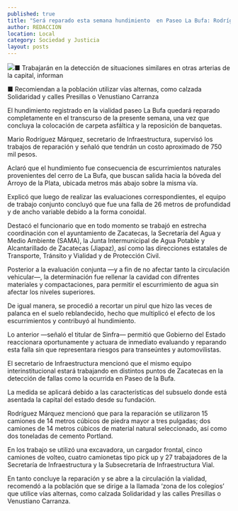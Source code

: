 ```yaml
---
published: true
title: "Será reparado esta semana hundimiento  en Paseo La Bufa: Rodríguez Márquez"
author: REDACCION
location: Local
category: Sociedad y Justicia
layout: posts
---
```


![](http://i.imgur.com/xHtXTEMm.jpg)■ Trabajarán en la detección de situaciones similares en otras arterias de la capital, informan

■ Recomiendan a la población utilizar vías alternas, como calzada Solidaridad y calles Presillas o Venustiano Carranza

El hundimiento registrado en la vialidad paseo La Bufa quedará reparado completamente en el transcurso de la presente semana, una vez que concluya la colocación de carpeta asfáltica y la reposición de banquetas.

Mario Rodríguez Márquez, secretario de Infraestructura, supervisó los trabajos de reparación y señaló que tendrán un costo aproximado de 750 mil pesos.

Aclaró que el hundimiento fue consecuencia de escurrimientos naturales provenientes del cerro de La Bufa, que buscan salida hacia la bóveda del Arroyo de la Plata, ubicada metros más abajo sobre la misma vía. 

Explicó que luego de realizar las evaluaciones correspondientes, el equipo de trabajo conjunto concluyó que fue una falla de 26 metros de profundidad y de ancho variable debido a la forma conoidal.

Destacó el funcionario que en todo momento se trabajó en estrecha coordinación con el ayuntamiento de Zacatecas, la Secretaría del Agua y Medio Ambiente (SAMA), la Junta Intermunicipal de Agua Potable y Alcantarillado de Zacatecas (Jiapaz), así como las direcciones estatales de Transporte, Tránsito y Vialidad y de Protección Civil.

Posterior a la evaluación conjunta —y a fin de no afectar tanto la circulación vehicular—, la determinación fue rellenar la cavidad con difrentes materiales y compactaciones, para permitir el escurrimiento de agua sin afectar los niveles superiores.

De igual manera, se procedió a recortar un pirul que hizo las veces de palanca en el suelo reblandecido, hecho que multiplicó el efecto de los escurrimientos y contribuyó al hundimiento.

Lo anterior —señaló el titular de Sinfra— permitió que Gobierno del Estado reaccionara oportunamente y actuara de inmediato evaluando y reparando esta falla sin que representara riesgos para transeúntes y automovilistas.

El secretario de Infraestructura mencionó que el mismo equipo interinstitucional estará trabajando en distintos puntos de Zacatecas en la detección de fallas como la ocurrida en Paseo de la Bufa.

La medida se aplicará debido a las características del subsuelo donde está asentada la capital del estado desde su fundación.

Rodríguez Márquez mencionó que para la reparación se utilizaron 15 camiones de 14 metros cúbicos de piedra mayor a tres pulgadas; dos camiones de 14 metros cúbicos de material natural seleccionado, así como dos toneladas de cemento Portland. 

En los trabajo se utilizó una excavadora, un cargador frontal, cinco camiones de volteo, cuatro camionetas tipo pick up y 27 trabajadores de la Secretaría de Infraestructura y la Subsecretaría de Infraestructura Vial.

En tanto concluye la reparación y se abre a la circulación la vialidad, recomendó a la población que se dirige a la llamada ‘zona de los colegios’ que utilice vías alternas, como calzada Solidaridad y las calles Presillas o Venustiano Carranza.

